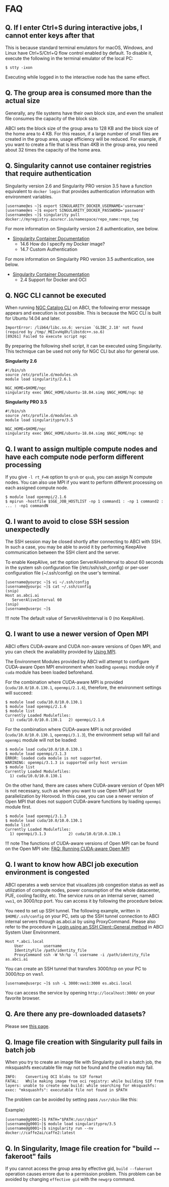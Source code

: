 # FAQ

## Q. If I enter Ctrl+S during interactive jobs, I cannot enter keys after that

This is because standard terminal emulators for macOS, Windows, and Linux have Ctrl+S/Ctrl+Q flow control enabled by default. To disable it, execute the following in the terminal emulator of the local PC:

```shell
$ stty -ixon
```

Executing while logged in to the interactive node has the same effect.

## Q. The group area is consumed more than the actual size

Generally, any file systems have their own block size, and even the smallest file consumes the capacity of the block size.

ABCI sets the block size of the group area to 128 KB and the block size of the home area to 4 KB. For this reason, if a large number of small files are created in the group area, usage efficiency will be reduced. For example, if you want to create a file that is less than 4KB in the group area, you need about 32 times the capacity of the home area.

## Q. Singularity cannot use container registries that require authentication

Singularity version 2.6 and Singularity PRO version 3.5 have a function equivalent to ``docker login`` that provides authentication information with environment variables.

```shell
[username@es ~]$ export SINGULARITY_DOCKER_USERNAME='username'
[username@es ~]$ export SINGULARITY_DOCKER_PASSWORD='password'
[username@es ~]$ singularity pull docker://myregistry.azurecr.io/namespace/repo_name:repo_tag
```

For more information on Singularity version 2.6 authentication, see below.

* [Singularity Container Documentation](https://www.sylabs.io/guides/2.6/user-guide.pdf)
    * 14.6 How do I specify my Docker image?
    * 14.7 Custom Authentication

For more information on Singularity PRO version 3.5 authentication, see below.

* [Singularity Container Documentation](https://www.sylabs.io/guides/3.5/user-guide.pdf)
    * 2.4 Support for Docker and OCI

## Q. NGC CLI cannot be executed

When running [NGC Catalog CLI](https://docs.nvidia.com/ngc/ngc-catalog-cli-user-guide/index.html) on ABCI, the following error message appears and execution is not possible. This is because the NGC CLI is built for Ubuntu 14.04 and later.

```
ImportError: /lib64/libc.so.6: version `GLIBC_2.18' not found (required by /tmp/_MEIxvHq8h/libstdc++.so.6)
[89261] Failed to execute script ngc
```

By preparing the following shell script, it can be executed using Singularity. This technique can be used not only for NGC CLI but also for general use.

**Singularity 2.6**

```
#!/bin/sh
source /etc/profile.d/modules.sh
module load singularity/2.6.1

NGC_HOME=$HOME/ngc
singularity exec $NGC_HOME/ubuntu-18.04.simg $NGC_HOME/ngc $@
```

**Singularity PRO 3.5**

```
#!/bin/sh
source /etc/profile.d/modules.sh
module load singularitypro/3.5

NGC_HOME=$HOME/ngc
singularity exec $NGC_HOME/ubuntu-18.04.simg $NGC_HOME/ngc $@
```

## Q. I want to assign multiple compute nodes and have each compute node perform different processing

If you give `-l rt_F=N` option to `qrsh` or `qsub`, you can assign N compute nodes. You can also use MPI if you want to perform different processing on each assigned compute node.

```
$ module load openmpi/2.1.6
$ mpirun -hostfile $SGE_JOB_HOSTLIST -np 1 command1 : -np 1 command2 : ... : -np1 commandN
```

## Q. I want to avoid to close SSH session unexpectedly

The SSH session may be closed shortly after connecting to ABCI with SSH. In such a case, you may be able to avoid it by performing KeepAlive communication between the SSH client and the server.

To enable KeepAlive, set the option ServerAliveInterval to about 60 seconds in the system ssh configuration file (/etc/ssh/ssh_config) or per-user configuration file (~/.ssh/config) on the user's terminal.
```
[username@yourpc ~]$ vi ~/.ssh/config
[username@yourpc ~]$ cat ~/.ssh/config
(snip)
Host as.abci.ai
   ServerAliveInterval 60
(snip)
[username@userpc ~]$
```

!!! note
    The default value of ServerAliveInterval is 0 (no KeepAlive).

## Q. I want to use a newer version of Open MPI

ABCI offers CUDA-aware and CUDA non-aware versions of Open MPI, and you can check the availability provided by [Using MPI](08.md#open-mpi).

The Environment Modules provided by ABCI will attempt to configure CUDA-aware Open MPI environment when loading `openmpi` module only if `cuda` module has been loaded beforehand.

For the combination where CUDA-aware MPI is provided (`cuda/10.0/10.0.130.1`, `openmpi/2.1.6`), therefore, the environment settings will succeed:

```
$ module load cuda/10.0/10.0.130.1
$ module load openmpi/2.1.6
$ module list
Currently Loaded Modulefiles:
  1) cuda/10.0/10.0.130.1   2) openmpi/2.1.6
```

For the combination where CUDA-aware MPI is not provided (`cuda/10.0/10.0.130.1`, `openmpi/3.1.3`), the environment setup will fail and `openmpi` module will not be loaded:

```
$ module load cuda/10.0/10.0.130.1
$ module load openmpi/3.1.3
ERROR: loaded cuda module is not supported.
WARINING: openmpi/3.1.3 is supported only host version
$ module list
Currently Loaded Modulefiles:
  1) cuda/10.0/10.0.130.1
```

On the other hand, there are cases where CUDA-aware version of Open MPI is not necessary, such as when you want to use Open MPI just for parallelization by Horovod. In this case, you can use a newer version of Open MPI that does not support CUDA-aware functions by loading `openmpi` module first.

```
$ module load openmpi/3.1.3
$ module load cuda/10.0/10.0.130.1
module list
Currently Loaded Modulefiles:
  1) openmpi/3.1.3          2) cuda/10.0/10.0.130.1
```

!!! note
    The functions of CUDA-aware versions of Open MPI can be found on the Open MPI site:
    [FAQ: Running CUDA-aware Open MPI](https://www.open-mpi.org/faq/?category=runcuda)

## Q. I want to know how ABCI job execution environment is congested

ABCI operates a web service that visualizes job congestion status as well as utilization of compute nodes, power consumption of the whole datacenter, PUE, cooling facility, etc.
The service runs on an internal server, named `vws1`, on 3000/tcp port.
You can access it by following the procedure below.

You need to set up SSH tunnel.
The following example, written in `$HOME/.ssh/config` on your PC, sets up the SSH tunnel connection to ABCI internal servers through as.abci.ai by using ProxyCommand.
Please also refer to the procedure in [Login using an SSH Client::General method](./02.md#general-method) in ABCI System User Environment.

```shell
Host *.abci.local
    User         username
    IdentityFile /path/identity_file
    ProxyCommand ssh -W %h:%p -l username -i /path/identity_file as.abci.ai
```

You can create an SSH tunnel that transfers 3000/tcp on your PC to 3000/tcp on vws1.

```shell
[username@userpc ~]$ ssh -L 3000:vws1:3000 es.abci.local
```

You can access the service by opening `http://localhost:3000/` on your favorite browser.

## Q. Are there any pre-downloaded datasets?

Please see [this page](tips/datasets.md).

## Q. Image file creation with Singularity pull fails in batch job

When you try to create an image file with Singularity pull in a batch job, the mksquashfs executable file may not be found and the creation may fail.

```
INFO:    Converting OCI blobs to SIF format
FATAL:   While making image from oci registry: while building SIF from layers: unable to create new build: while searching for mksquashfs: exec: "mksquashfs": executable file not found in $PATH
```

The problem can be avoided by setting pass `/usr/sbin` like this:

Example）
```
[username@g0001~]$ PATH="$PATH:/usr/sbin" 
[username@g0001~]$ module load singularitypro/3.5
[username@g0001~]$ singularity run --nv docker://caffe2ai/caffe2:latest
```

## Q. In Singularity, Image file creation for "build --fakeroot" fails

If you cannot access the group area by effective gid, `build --fakeroot` operation causes errore due to a permission problem.
This problem can be avoided by changing `effective gid` with the `newgrp` command.
